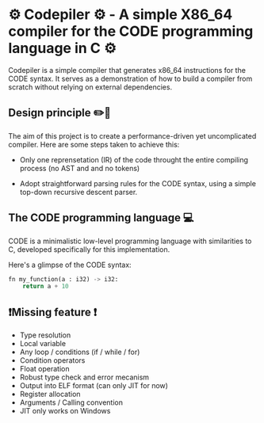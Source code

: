 
# ⚙️ Codepiler ⚙️ - A simple X86_64 compiler for the CODE programming language in C ⚙️

Codepiler is a simple compiler that generates x86_64 instructions for the CODE syntax.  It serves as a demonstration of how to build a compiler from scratch without relying on external dependencies.


## Design principle ✏️📄

The aim of this project is to create a performance-driven yet uncomplicated compiler. Here are some steps taken to achieve this:
- Only one reprensetation (IR) of the code throught the entire compiling process (no AST and and no tokens)

- Adopt straightforward parsing rules for the CODE syntax, using a simple top-down recursive descent parser.

## The CODE programming language  💻
CODE is a minimalistic low-level programming language with similarities to C, developed specifically for this implementation.

Here's a glimpse of the CODE syntax:
```Python
fn my_function(a : i32) -> i32:
    return a + 10
```


## ❗Missing feature ❗
- Type resolution
- Local variable
- Any loop / conditions (if / while / for)
- Condition operators
- Float operation
- Robust type check and error mecanism
- Output into ELF format (can only JIT for now)
- Register allocation
- Arguments / Calling convention
- JIT only works on Windows